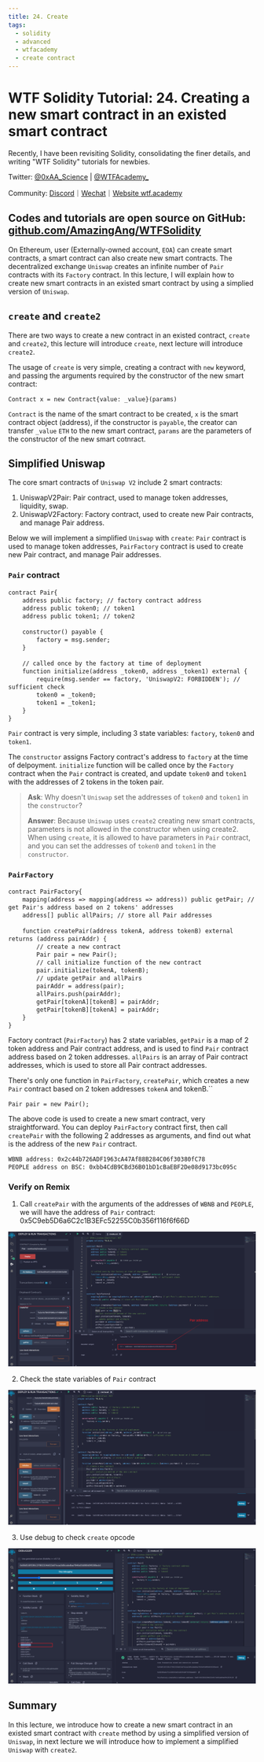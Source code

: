 ```yaml
---
title: 24. Create
tags:
  - solidity
  - advanced
  - wtfacademy
  - create contract
---
```


# WTF Solidity Tutorial: 24. Creating a new smart contract in an existed smart contract

Recently, I have been revisiting Solidity, consolidating the finer details, and writing "WTF Solidity" tutorials for newbies. 

Twitter: [@0xAA_Science](https://twitter.com/0xAA_Science) | [@WTFAcademy_](https://twitter.com/WTFAcademy_)

Community: [Discord](https://discord.gg/5akcruXrsk)｜[Wechat](https://docs.google.com/forms/d/e/1FAIpQLSe4KGT8Sh6sJ7hedQRuIYirOoZK_85miz3dw7vA1-YjodgJ-A/viewform?usp=sf_link)｜[Website wtf.academy](https://wtf.academy)

Codes and tutorials are open source on GitHub: [github.com/AmazingAng/WTFSolidity](https://github.com/AmazingAng/WTFSolidity)
-----

On Ethereum, user (Externally-owned account, `EOA`) can create smart contracts, a smart contract can also create new smart contracts. The decentralized exchange `Uniswap` creates an infinite number of `Pair` contracts with its `Factory` contract. In this lecture, I will explain how to create new smart contracts in an existed smart contract by using a simplied version of `Uniswap`.

## `create` and `create2`
There are two ways to create a new contract in an existed contract, `create` and `create2`, this lecture will introduce `create`, next lecture will introduce `create2`.

The usage of `create` is very simple, creating a contract with `new` keyword, and passing the arguments required by the constructor of the new smart contract:

```solidity
Contract x = new Contract{value: _value}(params)
```

`Contract` is the name of the smart contract to be created, `x` is the smart contract object (address), if the constructor is `payable`, the creator can transfer `_value` `ETH` to the new smart contract, `params` are the parameters of the constructor of the new smart cotnract.

## Simplified Uniswap
The core smart contracts of `Uniswap V2` include 2 smart contracts:

1. UniswapV2Pair: Pair contract, used to manage token addresses, liquidity, swap.
2. UniswapV2Factory: Factory contract, used to create new Pair contracts, and manage Pair address.

Below we will implement a simplified `Uniswap` with `create`: `Pair` contract is used to manage token addresses, `PairFactory` contract is used to create new Pair contract, and manage Pair addresses.

###  `Pair` contract

```solidity
contract Pair{
    address public factory; // factory contract address
    address public token0; // token1
    address public token1; // token2

    constructor() payable {
        factory = msg.sender;
    }

    // called once by the factory at time of deployment
    function initialize(address _token0, address _token1) external {
        require(msg.sender == factory, 'UniswapV2: FORBIDDEN'); // sufficient check
        token0 = _token0;
        token1 = _token1;
    }
}
```
`Pair` contract is very simple, including 3 state variables: `factory`, `token0` and `token1`.

The `constructor` assigns Factory contract's address to `factory` at the time of delpoyment. `initialize` function will be called once by the `Factory` contract when the `Pair` contract is created, and update `token0` and `token1` with the addresses of 2 tokens in the token pair.

> **Ask**: Why doesn't `Uniswap` set the addresses of `token0` and `token1` in the `constructor`?
>
> **Answer**: Because `Uniswap` uses `create2` creating new smart contracts, parameters is not allowed in the constructor when using create2. When using `create`, it is allowed to have parameters in `Pair` contract, and you can set the addresses of `token0` and `token1` in the `constructor`.

### `PairFactory`
```solidity
contract PairFactory{
    mapping(address => mapping(address => address)) public getPair; // get Pair's address based on 2 tokens' addresses
    address[] public allPairs; // store all Pair addresses

    function createPair(address tokenA, address tokenB) external returns (address pairAddr) {
        // create a new contract
        Pair pair = new Pair(); 
        // call initialize function of the new contract
        pair.initialize(tokenA, tokenB);
        // update getPair and allPairs
        pairAddr = address(pair);
        allPairs.push(pairAddr);
        getPair[tokenA][tokenB] = pairAddr;
        getPair[tokenB][tokenA] = pairAddr;
    }
}
```
Factory contract (`PairFactory`) has 2 state variables, `getPair` is a map of 2 token address and Pair contract address,  and is used to find `Pair` contract address based on 2 token addresses. `allPairs` is an array of Pair contract addresses, which is used to store all Pair contract addresses.

There's only one function in `PairFactory`, `createPair`, which creates a new `Pair` contract based on 2 token addresses `tokenA` and tokenB.``

```solidity
Pair pair = new Pair(); 
```

The above code is used to create a new smart contract, very straightforward. You can deploy `PairFactory` contract first, then call `createPair` with the following 2 addresses as arguments, and find out what is the address of the new `Pair` contract.

```solidity
WBNB address: 0x2c44b726ADF1963cA47Af88B284C06f30380fC78
PEOPLE address on BSC: 0xbb4CdB9CBd36B01bD1cBaEBF2De08d9173bc095c
```

### Verify on Remix

1. Call `createPair` with the arguments of the addresses of `WBNB` and `PEOPLE`, we will have the address of `Pair` contract: 0x5C9eb5D6a6C2c1B3EFc52255C0b356f116f6f66D

![](./img/24-1.png)

2. Check the state variables of `Pair` contract

![](./img/24-2.png)

3. Use debug to check `create` opcode

![](./img/24-3.png)

## Summary
In this lecture, we introduce how to create a new smart contract in an existed smart contract with `create` method by using a simplified version of `Uniswap`, in next lecture we will introduce how to implement a simplified `Uniswap` with `create2`.

